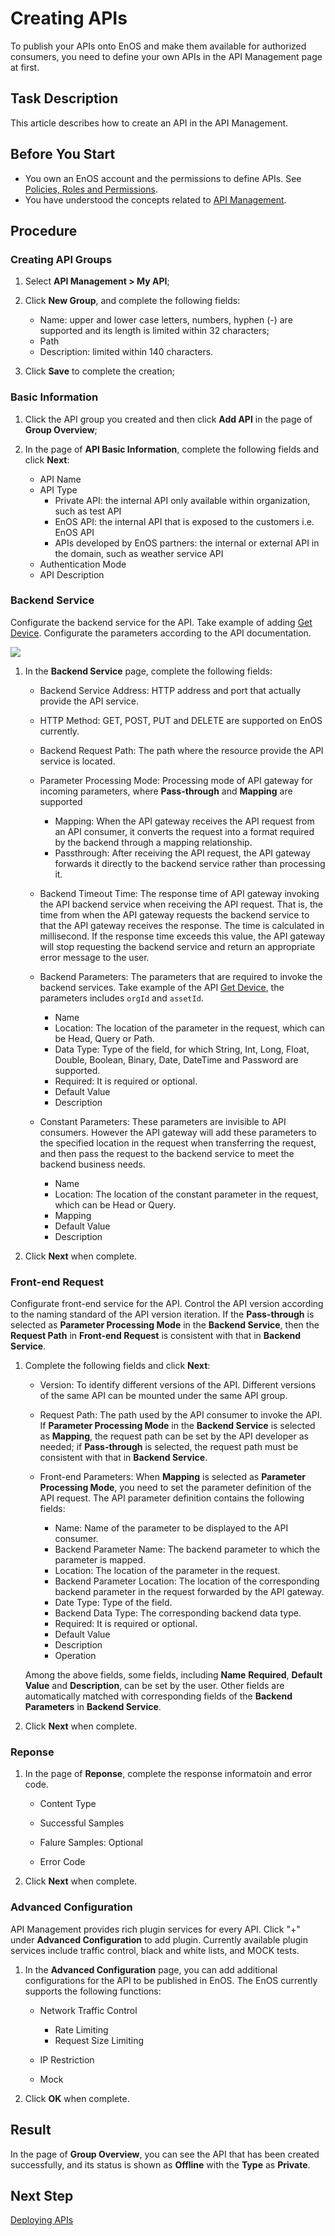 # Creating APIs

To publish your APIs onto EnOS and make them available for authorized consumers, you need to define your own APIs in the API Management page at first.

## Task Description

This article describes how to create an API in the API Management.

## Before You Start

- You own an EnOS account and the permissions to define APIs. See [Policies, Roles and Permissions](/docs/iam/en/latest/access_policy).
- You have understood the concepts related to [API Management](api_management_concepts).


## Procedure

### Creating API Groups

1. Select **API Management > My API**;

2. Click **New Group**, and complete the following fields:
   
   - Name: upper and lower case letters, numbers, hyphen (-) are supported and its length is limited within 32 characters;
   - Path
   - Description: limited within 140 characters.

3. Click **Save** to complete the creation;

   

### Basic Information

1. Click the API group you created and then click **Add API** in the page of **Group Overview**;
   
2. In the page of **API Basic Information**, complete the following fields and click **Next**:
   - API Name
   - API Type
     - Private API: the internal API only available within organization, such as test API 
     - EnOS API: the internal API that is exposed to the customers i.e. EnOS API
     - APIs developed by EnOS partners: the internal or external API in the domain, such as weather service API
   - Authentication Mode
   - API Description


### Backend Service

Configurate the backend service for the API. Take example of adding [Get Device](http://www.envisioniot.com/docs/api/en/latest/connect/get_device.html). Configurate the parameters according to the API documentation.

![](media/api_backend.png)

1. In the **Backend Service** page, complete the following fields:
   - Backend Service Address: HTTP address and port that actually provide the API service.

   - HTTP Method: GET, POST, PUT and DELETE are supported on EnOS currently.

   - Backend Request Path: The path where the resource provide the API service is located.

   - Parameter Processing Mode: Processing mode of API gateway for incoming parameters, where **Pass-through** and **Mapping** are supported
      - Mapping: When the API gateway receives the API request from an API consumer, it converts the request into a format required by the backend through a mapping relationship.
      - Passthrough: After receiving the API request, the API gateway forwards it directly to the backend service rather than processing it.
   
   - Backend Timeout Time: The response time of API gateway invoking the API backend service when receiving the API request. That is, the time from when the API gateway requests the backend service to that the API gateway receives the response. The time is calculated in millisecond. If the response time exceeds this value, the API gateway will stop requesting the backend service and return an appropriate error message to the user.
   
   - Backend Parameters: The parameters that are required to invoke the backend services. Take example of the API [Get Device](http://www.envisioniot.com/docs/api/en/latest/connect/get_device.html), the parameters includes `orgId` and `assetId`.
      - Name
      - Location: The location of the parameter in the request, which can be Head, Query or Path.
      - Data Type: Type of the field, for which String, Int, Long, Float, Double, Boolean, Binary, Date, DateTime and Password are supported.
      - Required: It is required or optional.
      - Default Value
      - Description
   
   - Constant Parameters: These parameters are invisible to API consumers. However the API gateway will add these parameters to the specified location in the request when transferring the request, and then pass the request to the backend service to meet the backend business needs. 
      - Name
      - Location: The location of the constant parameter in the request, which can be Head or Query.
      - Mapping
      - Default Value
      - Description


2. Click **Next** when complete.


### Front-end Request

Configurate front-end service for the API. Control the API version according to the naming standard of the API version iteration. If the **Pass-through** is selected as **Parameter Processing Mode** in the **Backend Service**, then the **Request Path** in **Front-end Request** is consistent with that in **Backend Service**.

1. Complete the following fields and click **Next**:
   - Version: To identify different versions of the API. Different versions of the same API can be mounted under the same API group. 

   - Request Path: The path used by the API consumer to invoke the API. If **Parameter Processing Mode** in the **Backend Service** is selected as **Mapping**, the request path can be set by the API developer as needed; if **Pass-through** is selected, the request path must be consistent with that in **Backend Service**.

   - Front-end Parameters: When **Mapping** is selected as **Parameter Processing Mode**, you need to set the parameter definition of the API request. The API parameter definition contains the following fields:
      - Name: Name of the parameter to be displayed to the API consumer.
      - Backend Parameter Name: The backend parameter to which the parameter is mapped.
      - Location: The location of the parameter in the request.
      - Backend Parameter Location: The location of the corresponding backend parameter in the request forwarded by the API gateway.
      - Date Type: Type of the field.
      - Backend Data Type: The corresponding backend data type.
      - Required: It is required or optional.
      - Default Value
      - Description
      - Operation

   Among the above fields, some fields, including **Name** **Required**, **Default Value** and **Description**, can be set by the user. Other fields are automatically matched with corresponding fields of the **Backend Parameters** in **Backend Service**.

2. Click **Next** when complete.

### Reponse

1. In the page of **Reponse**, complete the response informatoin and error code.
   - Content Type

   - Successful Samples

   - Falure Samples: Optional

   - Error Code

2. Click **Next** when complete.

### Advanced Configuration

API Management provides rich plugin services for every API. Click "+" under **Advanced Configuration** to add plugin. Currently available plugin services include traffic control, black and white lists, and MOCK tests.

1. In the **Advanced Configuration** page, you can add additional configurations for the API to be published in EnOS. The EnOS currently supports the following functions:
   - Network Traffic Control
     - Rate Limiting
     - Request Size Limiting

   - IP Restriction

   - Mock

2. Click **OK** when complete.

## Result

In the page of **Group Overview**, you can see the API that has been created successfully, and its status is shown as **Offline** with the **Type** as **Private**.

## Next Step

[Deploying APIs](deploying_api)
